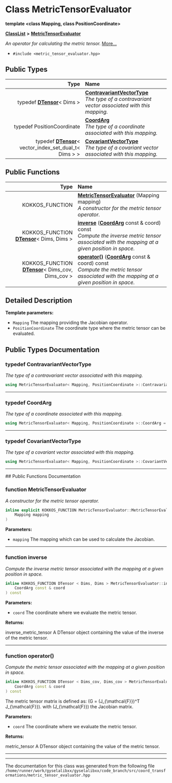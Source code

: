 

# Class MetricTensorEvaluator

**template &lt;class Mapping, class PositionCoordinate&gt;**



[**ClassList**](annotated.md) **>** [**MetricTensorEvaluator**](classMetricTensorEvaluator.md)



_An operator for calculating the metric tensor._ [More...](#detailed-description)

* `#include <metric_tensor_evaluator.hpp>`

















## Public Types

| Type | Name |
| ---: | :--- |
| typedef [**DTensor**](classTensor.md)&lt; Dims &gt; | [**ContravariantVectorType**](#typedef-contravariantvectortype)  <br>_The type of a contravariant vector associated with this mapping._  |
| typedef PositionCoordinate | [**CoordArg**](#typedef-coordarg)  <br>_The type of a coordinate associated with this mapping._  |
| typedef [**DTensor**](classTensor.md)&lt; vector\_index\_set\_dual\_t&lt; Dims &gt; &gt; | [**CovariantVectorType**](#typedef-covariantvectortype)  <br>_The type of a covariant vector associated with this mapping._  |




















## Public Functions

| Type | Name |
| ---: | :--- |
|  KOKKOS\_FUNCTION | [**MetricTensorEvaluator**](#function-metrictensorevaluator) (Mapping mapping) <br>_A constructor for the metric tensor operator._  |
|  KOKKOS\_FUNCTION [**DTensor**](classTensor.md)&lt; Dims, Dims &gt; | [**inverse**](#function-inverse) ([**CoordArg**](classMetricTensorEvaluator.md#typedef-coordarg) const & coord) const<br>_Compute the inverse metric tensor associated with the mapping at a given position in space._  |
|  KOKKOS\_FUNCTION [**DTensor**](classTensor.md)&lt; Dims\_cov, Dims\_cov &gt; | [**operator()**](#function-operator) ([**CoordArg**](classMetricTensorEvaluator.md#typedef-coordarg) const & coord) const<br>_Compute the metric tensor associated with the mapping at a given position in space._  |




























## Detailed Description




**Template parameters:**


* `Mapping` The mapping providing the Jacobian operator. 
* `PositionCoordinate` The coordinate type where the metric tensor can be evaluated. 




    
## Public Types Documentation




### typedef ContravariantVectorType 

_The type of a contravariant vector associated with this mapping._ 
```C++
using MetricTensorEvaluator< Mapping, PositionCoordinate >::ContravariantVectorType =  DTensor<Dims>;
```




<hr>



### typedef CoordArg 

_The type of a coordinate associated with this mapping._ 
```C++
using MetricTensorEvaluator< Mapping, PositionCoordinate >::CoordArg =  PositionCoordinate;
```




<hr>



### typedef CovariantVectorType 

_The type of a covariant vector associated with this mapping._ 
```C++
using MetricTensorEvaluator< Mapping, PositionCoordinate >::CovariantVectorType =  DTensor<vector_index_set_dual_t<Dims> >;
```




<hr>
## Public Functions Documentation




### function MetricTensorEvaluator 

_A constructor for the metric tensor operator._ 
```C++
inline explicit KOKKOS_FUNCTION MetricTensorEvaluator::MetricTensorEvaluator (
    Mapping mapping
) 
```





**Parameters:**


* `mapping` The mapping which can be used to calculate the Jacobian. 




        

<hr>



### function inverse 

_Compute the inverse metric tensor associated with the mapping at a given position in space._ 
```C++
inline KOKKOS_FUNCTION DTensor < Dims, Dims > MetricTensorEvaluator::inverse (
    CoordArg const & coord
) const
```





**Parameters:**


* `coord` The coordinate where we evaluate the metric tensor. 



**Returns:**

inverse\_metric\_tensor A DTensor object containing the value of the inverse of the metric tensor. 





        

<hr>



### function operator() 

_Compute the metric tensor associated with the mapping at a given position in space._ 
```C++
inline KOKKOS_FUNCTION DTensor < Dims_cov, Dims_cov > MetricTensorEvaluator::operator() (
    CoordArg const & coord
) const
```



The metric tensor matrix is defined as: \(G = (J_{\mathcal{F}})^T J_{\mathcal{F}}\). with \(J_{\mathcal{F}}\) the Jacobian matrix.




**Parameters:**


* `coord` The coordinate where we evaluate the metric tensor. 



**Returns:**

metric\_tensor A DTensor object containing the value of the metric tensor. 





        

<hr>

------------------------------
The documentation for this class was generated from the following file `/home/runner/work/gyselalibxx/gyselalibxx/code_branch/src/coord_transformations/metric_tensor_evaluator.hpp`

